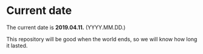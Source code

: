 # Current date

The current date is **2019.04.11.** (YYYY.MM.DD.)

This repository will be good when the world ends, so we will know how long it lasted.